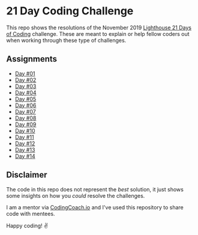 # 21 Day Coding Challenge

This repo shows the resolutions of the November 2019 [Lighthouse 21 Days of Coding](https://coding-challenge.lighthouselabs.ca/) challenge. These are meant to explain or help fellow coders out when working through these type of challenges.

## Assignments

- [Day #01](assignment-01.md)
- [Day #02](assignment-02.md)
- [Day #03](assignment-03.md)
- [Day #04](assignment-04.md)
- [Day #05](assignment-05.md)
- [Day #06](assignment-06.md)
- [Day #07](assignment-07.md)
- [Day #08](assignment-08.md)
- [Day #09](assignment-09.md)
- [Day #10](assignment-10.md)
- [Day #11](assignment-11.md)
- [Day #12](assignment-12.md)
- [Day #13](assignment-13.md)
- [Day #14](assignment-14.md)

## Disclaimer

The code in this repo does not represent the _best_ solution, it just shows some insights on how you _could_ resolve the challenges.

I am a mentor via [CodingCoach.io](https://codingcoach.io/) and I've used this repository to share code with mentees.

Happy coding! ✌️
